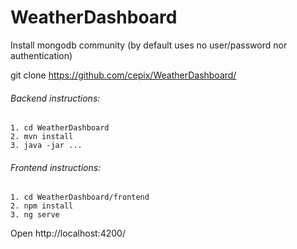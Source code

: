# WeatherDashboard

Install mongodb community (by default uses no user/password nor authentication)

git clone https://github.com/cepix/WeatherDashboard/


###### Backend instructions:
```
1. cd WeatherDashboard
2. mvn install
3. java -jar ...
```

###### Frontend instructions:
```
1. cd WeatherDashboard/frontend
2. npm install
3. ng serve
```
Open http://localhost:4200/

